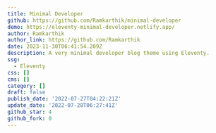 ```yaml
---
title: Minimal Developer
github: https://github.com/Ramkarthik/minimal-developer
demo: https://eleventy-minimal-developer.netlify.app/
author: Ramkarthik
author_link: https://github.com/Ramkarthik
date: 2023-11-30T06:41:54.209Z
description: A very minimal developer blog theme using Eleventy.
ssg:
  - Eleventy
css: []
cms: []
category: []
draft: false
publish_date: '2022-07-27T04:22:21Z'
update_date: '2022-07-28T06:27:41Z'
github_star: 4
github_fork: 0
---
```

